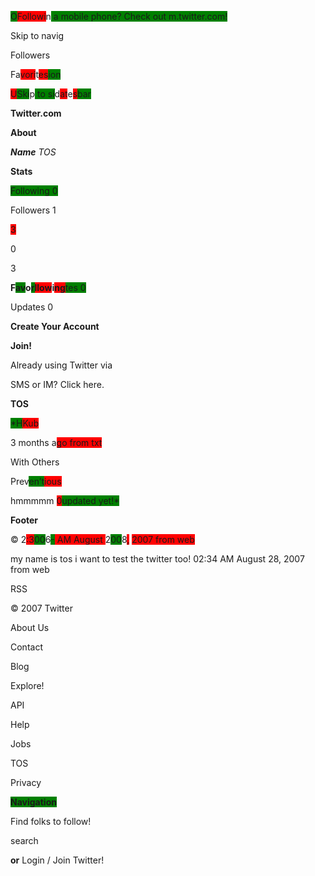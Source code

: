 
<span style="background-color: green;">O</span><span style="background-color: red;">Followi</span>n<span style="background-color: green;"> a mobile phone? Check out m.twitter.com!


Skip to navi</span>g<span style="background-color: red;">


Followers


F</span>a<span style="background-color: red;">vori</span>t<span style="background-color: red;">es</span><span style="background-color: green;">ion</span>


<span style="background-color: red;">U</span><span style="background-color: green;">Ski</span>p<span style="background-color: green;"> to si</span>d<span style="background-color: red;">at</span>e<span style="background-color: red;">s</span><span style="background-color: green;">bar


**Twitter.com**</span>


**About**


*<span style="background-color: red;">**</span>Name<span style="background-color: red;">***</span> <span style="background-color: red;">*</span>TOS*


**Stats**


<span style="background-color: green;">Following 0


Followers </span>1


<span style="background-color: red;">3


0


3


**</span>F<span style="background-color: green;">av</span>o<span style="background-color: green;">r</span><span style="background-color: red;">llow</span>i<span style="background-color: red;">ng**</span><span style="background-color: green;">tes 0


Updates 0</span>


**Create Your Account**


<span style="background-color: red;">**</span>Join!<span style="background-color: red;">**</span>


Already using Twitter via 


SMS or IM? Click here.


<span style="background-color: green;"> </span>**TOS**


<span style="background-color: green;">*H</span><span style="background-color: red;">Kub


3 months </span>a<span style="background-color: red;">go from txt


With Others


 


Pre</span>v<span style="background-color: green;">en’t</span><span style="background-color: red;">ious


hmmmmm</span> <span style="background-color: red;">0</span><span style="background-color: green;">updated yet!*


**Footer**


© </span>2<span style="background-color: red;">:3</span><span style="background-color: green;">00</span>6<span style="background-color: green;">-</span><span style="background-color: red;"> AM August </span>2<span style="background-color: green;">00</span>8<span style="background-color: red;">,</span> <span style="background-color: red;">2007 from web


my name is tos i want to test the twitter too! 02:34 AM August 28, 2007 from web


RSS


© 2007 </span>Twitter<span style="background-color: red;"> </span><span style="background-color: green;">


</span>About Us<span style="background-color: red;"> </span><span style="background-color: green;">


</span>Contact<span style="background-color: red;"> </span><span style="background-color: green;">


</span>Blog<span style="background-color: red;"> </span><span style="background-color: green;">


</span>Explore!<span style="background-color: red;"> </span><span style="background-color: green;">


</span>API<span style="background-color: red;"> </span><span style="background-color: green;">


</span>Help<span style="background-color: red;"> </span><span style="background-color: green;">


</span>Jobs<span style="background-color: red;"> </span><span style="background-color: green;">


</span>TOS<span style="background-color: red;"> </span><span style="background-color: green;">


</span>Privacy


<span style="background-color: green;">**Navigation**


</span>Find folks to follow!<span style="background-color: red;">


</span> search<span style="background-color: red;"> </span><span style="background-color: green;">


</span>**or** Login / Join Twitter!

